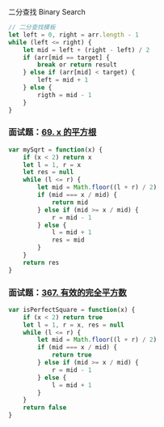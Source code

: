 二分查找 Binary Search

```js
// 二分查找模板
let left = 0, right = arr.length - 1
while (left <= right) {
    let mid = left + (right - left) / 2
    if (arr[mid == target] {
        break or return result
    } else if (arr[mid] < target) {
        left = mid + 1
    } else {
        rigth = mid - 1
    }
}
```

### 面试题：[69. x 的平方根](https://leetcode-cn.com/problems/sqrtx/)
```js
var mySqrt = function(x) {
    if (x < 2) return x
    let l = 1, r = x
    let res = null
    while (l <= r) {
        let mid = Math.floor((l + r) / 2)
        if (mid === x / mid) {
            return mid
        } else if (mid >= x / mid) {
            r = mid - 1
        } else {
            l = mid + 1
            res = mid
        }
    }
    return res
}
```
### 面试题：[367. 有效的完全平方数](https://leetcode-cn.com/problems/valid-perfect-square/)
```js
var isPerfectSquare = function(x) {
    if (x < 2) return true
    let l = 1, r = x, res = null
    while (l <= r) {
        let mid = Math.floor((l + r) / 2)
        if (mid === x / mid) {
            return true
        } else if (mid >= x / mid) {
            r = mid - 1
        } else {
            l = mid + 1
        }
    }
    return false
}
```